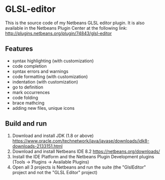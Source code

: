 # GLSL-editor
This is the source code of my Netbeans GLSL editor plugin. It is also available in the Netbeans Plugin Center at the following link: http://plugins.netbeans.org/plugin/74843/glsl-editor

## Features
- syntax highlighting (with customization)
- code completion
- syntax errors and warnings
- code formatting (with customization)
- indentation (with customization)
- go to definition
- mark occurrences
- code folding
- brace mathcing
- adding new files, unique icons

## Build and run
1. Download and install JDK (1.8 or above) https://www.oracle.com/technetwork/java/javase/downloads/jdk8-downloads-2133151.html
2. Download and install Netbeans IDE 8.2 https://netbeans.org/downloads/
3. Install the IDE Platform and the Netbeans Plugin Development plugins (Tools → Plugins → Available Plugins)
4. Open all 3 projects is Netbeans and run the suite (the "GlslEditor" project and not the "GLSL Editor" project)
